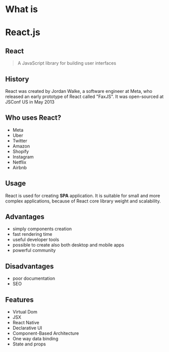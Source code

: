 <!-- .slide: data-background="#282c34" -->
# What is <!-- .element: class="r-fit-text react-color ant" -->
# React.js <!-- .element: class="r-fit-text react-color" -->


<!-- .slide: data-background="#282c34" -->
## React <!-- .element: class="react-color " -->

> A JavaScript library for building user interfaces


<!-- .slide: data-background="#282c34" -->
## History <!-- .element: class="react-color " -->

React was created by Jordan Walke, a software engineer at Meta, who released an early prototype of React called "FaxJS". 
It was open-sourced at JSConf US in May 2013


<!-- .slide: data-background="#282c34" -->
## Who uses React? <!-- .element: class="react-color " -->

- Meta <!--  .element: class="fragment" data-fragment-index="1" -->
- Uber <!--  .element: class="fragment" data-fragment-index="2" -->
- Twitter <!--  .element: class="fragment" data-fragment-index="3" -->
- Amazon <!--  .element: class="fragment" data-fragment-index="4" -->
- Shopify <!--  .element: class="fragment" data-fragment-index="5" -->
- Instagram <!--  .element: class="fragment" data-fragment-index="6" -->
- Netflix <!--  .element: class="fragment" data-fragment-index="8" -->
- Airbnb <!--  .element: class="fragment" data-fragment-index="9" -->


<!-- .slide: data-background="#282c34" -->
## Usage <!-- .element: class="react-color" -->

React is used for creating **SPA** <!-- .element: class="react-color" -->
application. It is suitable for small and more complex applications, because of React core library weight and scalability.


<!-- .slide: data-background="#282c34" -->
## Advantages <!-- .element: class="react-color" -->

- simply components creation <!--  .element: class="fragment" data-fragment-index="1" -->
- fast rendering time <!--  .element: class="fragment" data-fragment-index="2" -->
- useful developer tools <!--  .element: class="fragment" data-fragment-index="3" -->
- possible to create also both desktop and mobile apps <!--  .element: class="fragment" data-fragment-index="4" -->
- powerful community <!--  .element: class="fragment" data-fragment-index="5" -->


<!-- .slide: data-background="#282c34" -->
## Disadvantages <!-- .element: class="react-color" -->

- poor documentation <!--  .element: class="fragment" data-fragment-index="1" -->
- SEO <!--  .element: class="fragment" data-fragment-index="2" -->


<!-- .slide: data-background="#282c34" -->
## Features <!-- .element: class="react-color" -->

- Virtual Dom <!--  .element: class="fragment" data-fragment-index="1" -->
- JSX <!--  .element: class="fragment" data-fragment-index="2" -->
- React Native <!--  .element: class="fragment" data-fragment-index="3" -->
- Declarative UI <!--  .element: class="fragment" data-fragment-index="4" -->
- Component-Based Architecture <!--  .element: class="fragment" data-fragment-index="5" -->
- One way data binding <!--  .element: class="fragment" data-fragment-index="6" -->
- State and props <!--  .element: class="fragment" data-fragment-index="7" -->
